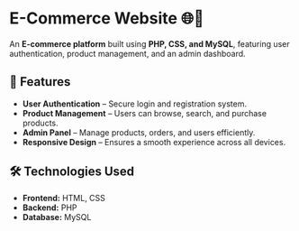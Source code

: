 # E-Commerce Website 🌐🛒  

An **E-commerce platform** built using **PHP, CSS, and MySQL**, featuring user authentication, product management, and an admin dashboard.  

## 🚀 Features  
- **User Authentication** – Secure login and registration system.  
- **Product Management** – Users can browse, search, and purchase products.  
- **Admin Panel** – Manage products, orders, and users efficiently.  
- **Responsive Design** – Ensures a smooth experience across all devices.  

## 🛠️ Technologies Used  
- **Frontend:** HTML, CSS  
- **Backend:** PHP  
- **Database:** MySQL  

